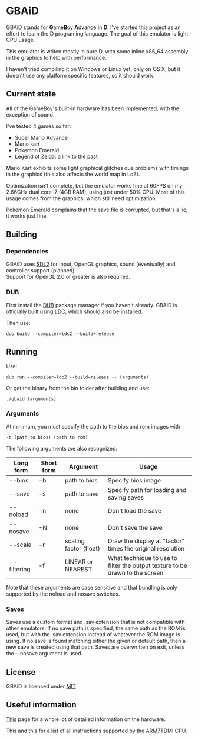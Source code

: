 # GBAiD #

GBAiD stands for <strong>G</strong>ame<strong>B</strong>oy <strong>A</strong>dvance
<strong>i</strong>n <strong>D</strong>. I've started this project
as an effort to learn the D programing language. The goal of this emulator
is light CPU usage.

This emulator is writen mostly in pure D, with some inline x86_64 assembly in the graphics
to help with performance.

I haven't tried compiling it on Windows or Linux yet, only on OS X, but it doesn't use any platform specific
features, so it should work.

## Current state ##

All of the GameBoy's built-in hardware has been implemented, with the exception of sound.

I've tested 4 games so far:
- Super Mario Advance
- Mario kart
- Pokemon Emerald
- Legend of Zelda: a link to the past

Mario Kart exhibits some light graphical glitches due problems with timings in the graphics
(this also affects the world map in LoZ).

Optimization isn't complete, but the emulator works fine at 60FPS on my 2.66GHz dual core i7 (4GB RAM), using
just under 50% CPU. Most of this usage comes from the graphics, which still need optimization.

Pokemon Emerald complains that the save file is corrupted, but that's a lie, it works just fine.

## Building ##

### Dependencies ###

GBAiD uses [SDL2](https://www.libsdl.org/) for input, OpenGL graphics, sound (eventually) and controller support (planned).  
Support for OpenGL 2.0 or greater is also required.

### DUB ###

First install the [DUB](http://code.dlang.org/download) package manager if you haven't already.
GBAiD is officially built using [LDC](http://wiki.dlang.org/LDC), which should also be installed.  

Then use:

    dub build --compiler=ldc2 --build=release

## Running ##

Use:

    dub run --compiler=ldc2 --build=release -- (arguments)

Or get the binary from the bin folder after building and use:

    ./gbaid (arguments)

### Arguments ###

At minimum, you must specify the path to the bios and rom images with

    -b (path to bios) (path to rom)

The following arguments are also recognized:

| Long form   | Short form | Argument               | Usage                                                                        |
|-------------|------------|------------------------|------------------------------------------------------------------------------|
| --bios      | -b         | path to bios           | Specify bios image                                                           |
| --save      | -s         | path to save           | Specify path for loading and saving saves                                    |
| --noload    | -n         | none                   | Don't load the save                                                          |
| --nosave    | -N         | none                   | Don't save the save                                                          |
| --scale     | -r         | scaling factor (float) | Draw the display at "factor" times the original resolution                   |
| --filtering | -f         | LINEAR or NEAREST      | What technique to use to filter the output texture to be drawn to the screen |

Note that these arguments are case sensitive and that bundling is only supported by the noload and nosave switches.

### Saves ###

Saves use a custom format and .sav extension that is not compatible with other emulators. If no save path is specified,
the same path as the ROM is used, but with the .sav extension instead of whatever the ROM image is using. If no save is
found matching either the given or default path, then a new save is created using that path. Saves are overwritten on exit,
unless the --nosave argument is used.

## License ##

GBAiD is licensed under [MIT](LICENSE.txt)

## Useful information ##

[This](http://problemkaputt.de/gbatek.htm) page for a whole lot of detailed information on the hardware.

[This](http://infocenter.arm.com/help/topic/com.arm.doc.ddi0210c/Cacbgice.html) and
[this](http://infocenter.arm.com/help/topic/com.arm.doc.ddi0210c/I1040101.html) for a list of all instructions
supported by the ARM7TDMI CPU.
